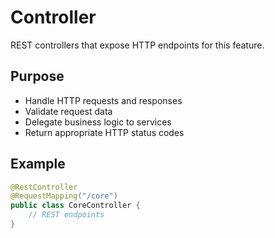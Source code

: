 # Controller

REST controllers that expose HTTP endpoints for this feature.

## Purpose

- Handle HTTP requests and responses
- Validate request data
- Delegate business logic to services
- Return appropriate HTTP status codes

## Example

```java
@RestController
@RequestMapping("/core")
public class CoreController {
    // REST endpoints
}
```
